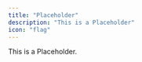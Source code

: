 ```yaml
---
title: "Placeholder"
description: "This is a Placeholder"
icon: "flag"
---
```


This is a Placeholder.
